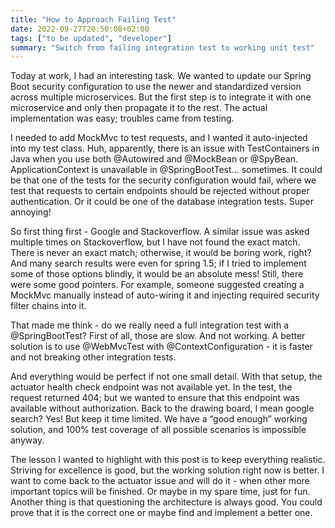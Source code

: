 ```yaml
---
title: "How to Approach Failing Test"
date: 2022-09-27T20:50:08+02:00
tags: ["to be updated", "developer"]
summary: "Switch from failing integration test to working unit test"
---
```


Today at work, I had an interesting task. We wanted to update our Spring Boot security configuration to use the newer and standardized version across multiple microservices. But the first step is to integrate it with one microservice and only then propagate it to the rest. The actual implementation was easy; troubles came from testing.

I needed to add MockMvc to test requests, and I wanted it auto-injected into my test class. Huh, apparently, there is an issue with TestContainers in Java when you use both @Autowired and @MockBean or @SpyBean. ApplicationContext is unavailable in @SpringBootTest… sometimes. It could be that one of the tests for the security configuration would fail, where we test that requests to certain endpoints should be rejected without proper authentication. Or it could be one of the database integration tests. Super annoying!

So first thing first - Google and Stackoverflow. A similar issue was asked multiple times on Stackoverflow, but I have not found the exact match. There is never an exact match; otherwise, it would be boring work, right? And many search results were even for spring 1.5; if I tried to implement some of those options blindly, it would be an absolute mess! Still, there were some good pointers. For example, someone suggested creating a MockMvc manually instead of auto-wiring it and injecting required security filter chains into it.

That made me think - do we really need a full integration test with a @SpringBootTest? First of all, those are slow. And not working. A better solution is to use @WebMvcTest with @ContextConfiguration - it is faster and not breaking other integration tests. 

And everything would be perfect if not one small detail. With that setup, the actuator health check endpoint was not available yet. In the test, the request returned 404; but we wanted to ensure that this endpoint was available without authorization. Back to the drawing board, I mean google search? Yes! But keep it time limited. We have a “good enough” working solution, and 100% test coverage of all possible scenarios is impossible anyway.  

The lesson I wanted to highlight with this post is to keep everything realistic. Striving for excellence is good, but the working solution right now is better. I want to come back to the actuator issue and will do it - when other more important topics will be finished. Or maybe in my spare time, just for fun. Another thing is that questioning the architecture is always good. You could prove that it is the correct one or maybe find and implement a better one. 
